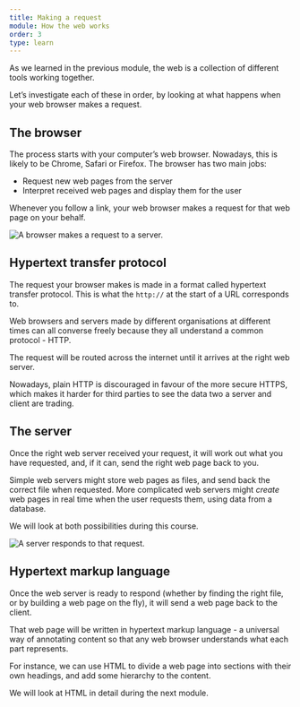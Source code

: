 ```yaml
---
title: Making a request
module: How the web works
order: 3
type: learn
---
```


As we learned in the previous module, the web is a collection of different tools working together.

Let’s investigate each of these in order, by looking at what happens when your web browser makes a request.

## The browser

The process starts with your computer’s web browser. Nowadays, this is likely to be Chrome, Safari or Firefox. The browser has two main jobs:
* Request new web pages from the server
* Interpret received web pages and display them for the user

Whenever you follow a link, your web browser makes a request for that web page on your behalf.

![A browser makes a request to a server.](/2.2-request-1.jpg)

## Hypertext transfer protocol

The request your browser makes is made in a format called hypertext transfer protocol. This is what the `http://` at the start of a URL corresponds to.

Web browsers and servers made by different organisations at different times can all converse freely because they all understand a common protocol - HTTP.

The request will be routed across the internet until it arrives at the right web server.

Nowadays, plain HTTP is discouraged in favour of the more secure HTTPS, which makes it harder for third parties to see the data two a server and client are trading.

## The server

Once the right web server received your request, it will work out what you have requested, and, if it can, send the right web page back to you.

Simple web servers might store web pages as files, and send back the correct file when requested. More complicated web servers might *create* web pages in real time when the user requests them, using data from a database.

We will look at both possibilities during this course.

![A server responds to that request.](/2.2-request-2.jpg)

## Hypertext markup language
Once the web server is ready to respond (whether by finding the right file, or by building a web page on the fly), it will send a web page back to the client.

That web page will be written in hypertext markup language - a universal way of annotating content so that any web browser understands what each part represents.

For instance, we can use HTML to divide a web page into sections with their own headings, and add some hierarchy to the content.

We will look at HTML in detail during the next module.
